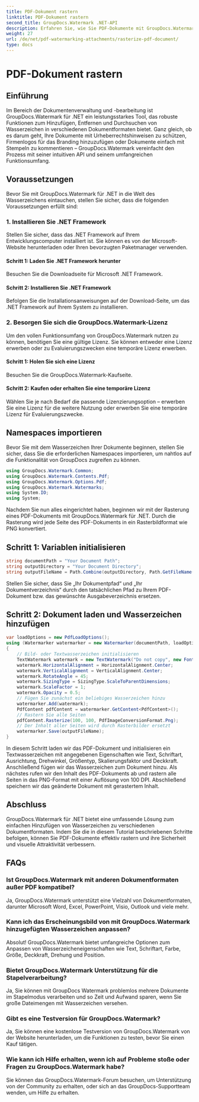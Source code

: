 ```yaml
---
title: PDF-Dokument rastern
linktitle: PDF-Dokument rastern
second_title: GroupDocs.Watermark .NET-API
description: Erfahren Sie, wie Sie PDF-Dokumente mit GroupDocs.Watermark für .NET rastern. Verbessern Sie mühelos die Dokumentensicherheit und die visuelle Attraktivität.
weight: 27
url: /de/net/pdf-watermarking-attachments/rasterize-pdf-document/
type: docs
---
```

# PDF-Dokument rastern

## Einführung
Im Bereich der Dokumentenverwaltung und -bearbeitung ist GroupDocs.Watermark für .NET ein leistungsstarkes Tool, das robuste Funktionen zum Hinzufügen, Entfernen und Durchsuchen von Wasserzeichen in verschiedenen Dokumentformaten bietet. Ganz gleich, ob es darum geht, Ihre Dokumente mit Urheberrechtshinweisen zu schützen, Firmenlogos für das Branding hinzuzufügen oder Dokumente einfach mit Stempeln zu kommentieren – GroupDocs.Watermark vereinfacht den Prozess mit seiner intuitiven API und seinem umfangreichen Funktionsumfang.
## Voraussetzungen
Bevor Sie mit GroupDocs.Watermark für .NET in die Welt des Wasserzeichens eintauchen, stellen Sie sicher, dass die folgenden Voraussetzungen erfüllt sind:
### 1. Installieren Sie .NET Framework
Stellen Sie sicher, dass das .NET Framework auf Ihrem Entwicklungscomputer installiert ist. Sie können es von der Microsoft-Website herunterladen oder Ihren bevorzugten Paketmanager verwenden.
#### Schritt 1: Laden Sie .NET Framework herunter
Besuchen Sie die Downloadseite für Microsoft .NET Framework.
#### Schritt 2: Installieren Sie .NET Framework
Befolgen Sie die Installationsanweisungen auf der Download-Seite, um das .NET Framework auf Ihrem System zu installieren.
### 2. Besorgen Sie sich die GroupDocs.Watermark-Lizenz
Um den vollen Funktionsumfang von GroupDocs.Watermark nutzen zu können, benötigen Sie eine gültige Lizenz. Sie können entweder eine Lizenz erwerben oder zu Evaluierungszwecken eine temporäre Lizenz erwerben.
#### Schritt 1: Holen Sie sich eine Lizenz
Besuchen Sie die GroupDocs.Watermark-Kaufseite.
#### Schritt 2: Kaufen oder erhalten Sie eine temporäre Lizenz
Wählen Sie je nach Bedarf die passende Lizenzierungsoption – erwerben Sie eine Lizenz für die weitere Nutzung oder erwerben Sie eine temporäre Lizenz für Evaluierungszwecke.

## Namespaces importieren
Bevor Sie mit dem Wasserzeichen Ihrer Dokumente beginnen, stellen Sie sicher, dass Sie die erforderlichen Namespaces importieren, um nahtlos auf die Funktionalität von GroupDocs zugreifen zu können.
```csharp
using GroupDocs.Watermark.Common;
using GroupDocs.Watermark.Contents.Pdf;
using GroupDocs.Watermark.Options.Pdf;
using GroupDocs.Watermark.Watermarks;
using System.IO;
using System;
```

Nachdem Sie nun alles eingerichtet haben, beginnen wir mit der Rasterung eines PDF-Dokuments mit GroupDocs.Watermark für .NET. Durch die Rasterung wird jede Seite des PDF-Dokuments in ein Rasterbildformat wie PNG konvertiert.
## Schritt 1: Variablen initialisieren
```csharp
string documentPath = "Your Document Path";
string outputDirectory = "Your Document Directory";
string outputFileName = Path.Combine(outputDirectory, Path.GetFileName(documentPath));
```
Stellen Sie sicher, dass Sie „Ihr Dokumentpfad“ und „Ihr Dokumentverzeichnis“ durch den tatsächlichen Pfad zu Ihrem PDF-Dokument bzw. das gewünschte Ausgabeverzeichnis ersetzen.
## Schritt 2: Dokument laden und Wasserzeichen hinzufügen
```csharp
var loadOptions = new PdfLoadOptions();
using (Watermarker watermarker = new Watermarker(documentPath, loadOptions))
{
    // Bild- oder Textwasserzeichen initialisieren
    TextWatermark watermark = new TextWatermark("Do not copy", new Font("Arial", 8));
    watermark.HorizontalAlignment = HorizontalAlignment.Center;
    watermark.VerticalAlignment = VerticalAlignment.Center;
    watermark.RotateAngle = 45;
    watermark.SizingType = SizingType.ScaleToParentDimensions;
    watermark.ScaleFactor = 1;
    watermark.Opacity = 0.5;
    // Fügen Sie zunächst ein beliebiges Wasserzeichen hinzu
    watermarker.Add(watermark);
    PdfContent pdfContent = watermarker.GetContent<PdfContent>();
    // Rastern Sie alle Seiten
    pdfContent.Rasterize(100, 100, PdfImageConversionFormat.Png);
    // Der Inhalt aller Seiten wird durch Rasterbilder ersetzt
    watermarker.Save(outputFileName);
}
```
In diesem Schritt laden wir das PDF-Dokument und initialisieren ein Textwasserzeichen mit angegebenen Eigenschaften wie Text, Schriftart, Ausrichtung, Drehwinkel, Größentyp, Skalierungsfaktor und Deckkraft. Anschließend fügen wir das Wasserzeichen zum Dokument hinzu. Als nächstes rufen wir den Inhalt des PDF-Dokuments ab und rastern alle Seiten in das PNG-Format mit einer Auflösung von 100 DPI. Abschließend speichern wir das geänderte Dokument mit gerastertem Inhalt.

## Abschluss
GroupDocs.Watermark für .NET bietet eine umfassende Lösung zum einfachen Hinzufügen von Wasserzeichen zu verschiedenen Dokumentformaten. Indem Sie die in diesem Tutorial beschriebenen Schritte befolgen, können Sie PDF-Dokumente effektiv rastern und ihre Sicherheit und visuelle Attraktivität verbessern.
## FAQs
### Ist GroupDocs.Watermark mit anderen Dokumentformaten außer PDF kompatibel?
Ja, GroupDocs.Watermark unterstützt eine Vielzahl von Dokumentformaten, darunter Microsoft Word, Excel, PowerPoint, Visio, Outlook und viele mehr.
### Kann ich das Erscheinungsbild von mit GroupDocs.Watermark hinzugefügten Wasserzeichen anpassen?
Absolut! GroupDocs.Watermark bietet umfangreiche Optionen zum Anpassen von Wasserzeicheneigenschaften wie Text, Schriftart, Farbe, Größe, Deckkraft, Drehung und Position.
### Bietet GroupDocs.Watermark Unterstützung für die Stapelverarbeitung?
Ja, Sie können mit GroupDocs Watermark problemlos mehrere Dokumente im Stapelmodus verarbeiten und so Zeit und Aufwand sparen, wenn Sie große Dateimengen mit Wasserzeichen versehen.
### Gibt es eine Testversion für GroupDocs.Watermark?
Ja, Sie können eine kostenlose Testversion von GroupDocs.Watermark von der Website herunterladen, um die Funktionen zu testen, bevor Sie einen Kauf tätigen.
### Wie kann ich Hilfe erhalten, wenn ich auf Probleme stoße oder Fragen zu GroupDocs.Watermark habe?
Sie können das GroupDocs.Watermark-Forum besuchen, um Unterstützung von der Community zu erhalten, oder sich an das GroupDocs-Supportteam wenden, um Hilfe zu erhalten.